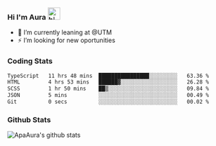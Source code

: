 ### Hi I'm Aura <img src="https://user-images.githubusercontent.com/1303154/88677602-1635ba80-d120-11ea-84d8-d263ba5fc3c0.gif" width="28px" alt="hi">

- 🔭 I’m currently leaning at @UTM
- ⚡ I’m looking for new oportunities


### Coding Stats

<!--START_SECTION:waka-->

```txt
TypeScript   11 hrs 48 mins  ████████████████░░░░░░░░░   63.36 %
HTML         4 hrs 53 mins   ██████▓░░░░░░░░░░░░░░░░░░   26.28 %
SCSS         1 hr 50 mins    ██▒░░░░░░░░░░░░░░░░░░░░░░   09.84 %
JSON         5 mins          ░░░░░░░░░░░░░░░░░░░░░░░░░   00.49 %
Git          0 secs          ░░░░░░░░░░░░░░░░░░░░░░░░░   00.02 %
```

<!--END_SECTION:waka-->

### Github Stats

![ApaAura's github stats](https://github-readme-stats.vercel.app/api?username=ApaAura&count_private=true&theme=tokyonight&hide=contribs,prs)
